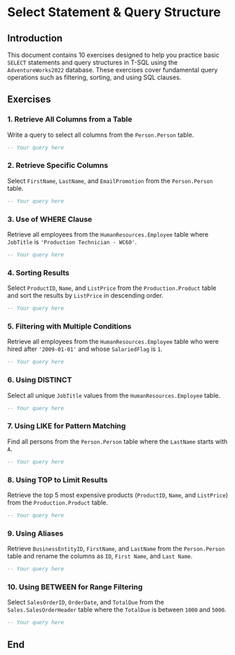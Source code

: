 # Select Statement & Query Structure

## Introduction

This document contains 10 exercises designed to help you practice basic `SELECT` statements and query structures in T-SQL using the `AdventureWorks2022` database. These exercises cover fundamental query operations such as filtering, sorting, and using SQL clauses.

## **Exercises**

### 1. Retrieve All Columns from a Table

Write a query to select all columns from the `Person.Person` table.

```sql
-- Your query here
```

### 2. Retrieve Specific Columns

Select `FirstName`, `LastName`, and `EmailPromotion` from the `Person.Person` table.

```sql
-- Your query here
```

### 3. Use of WHERE Clause

Retrieve all employees from the `HumanResources.Employee` table where `JobTitle` is `'Production Technician - WC60'`.

```sql
-- Your query here
```

### 4. Sorting Results

Select `ProductID`, `Name`, and `ListPrice` from the `Production.Product` table and sort the results by `ListPrice` in descending order.

```sql
-- Your query here
```

### 5. Filtering with Multiple Conditions

Retrieve all employees from the `HumanResources.Employee` table who were hired after `'2009-01-01'` and whose `SalariedFlag` is `1`.

```sql
-- Your query here
```

### 6. Using DISTINCT

Select all unique `JobTitle` values from the `HumanResources.Employee` table.

```sql
-- Your query here
```

### 7. Using LIKE for Pattern Matching

Find all persons from the `Person.Person` table where the `LastName` starts with `A`.

```sql
-- Your query here
```

### 8. Using TOP to Limit Results

Retrieve the top 5 most expensive products (`ProductID`, `Name`, and `ListPrice`) from the `Production.Product` table.

```sql
-- Your query here
```

### 9. Using Aliases

Retrieve `BusinessEntityID`, `FirstName`, and `LastName` from the `Person.Person` table and rename the columns as `ID`, `First Name`, and `Last Name`.

```sql
-- Your query here
```

### 10. Using BETWEEN for Range Filtering

Select `SalesOrderID`, `OrderDate`, and `TotalDue` from the `Sales.SalesOrderHeader` table where the `TotalDue` is between `1000` and `5000`.

```sql
-- Your query here
```

## **End**
